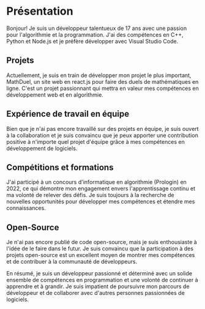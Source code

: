 # Présentation

Bonjour! Je suis un développeur talentueux de 17 ans avec une passion pour l'algorithmie et la programmation. J'ai des compétences en C++, Python et Node.js et je préfère développer avec Visual Studio Code.

## Projets

Actuellement, je suis en train de développer mon projet le plus important, MathDuel, un site web en react.js pour faire des duels de mathématiques en ligne. C'est un projet passionnant qui mettra en valeur mes compétences en développement web et en algorithmie.

## Expérience de travail en équipe

Bien que je n'ai pas encore travaillé sur des projets en équipe, je suis ouvert à la collaboration et je suis convaincu que je peux apporter une contribution positive à n'importe quel projet d'équipe grâce à mes compétences en développement de logiciels.

## Compétitions et formations

J'ai participé à un concours d'informatique en algorithmie (Prologin) en 2022, ce qui démontre mon engagement envers l'apprentissage continu et ma volonté de relever des défis. Je suis toujours à la recherche de nouvelles opportunités pour développer mes compétences et étendre mes connaissances.

## Open-Source

Je n'ai pas encore publié de code open-source, mais je suis enthousiaste à l'idée de le faire dans le futur. Je suis convaincu que la participation à des projets open-source est un excellent moyen de montrer mes compétences et de contribuer à la communauté de développeurs.

En résumé, je suis un développeur passionné et déterminé avec un solide ensemble de compétences en programmation et une volonté de continuer à apprendre et à grandir. Je suis impatient de poursuivre mon parcours de développeur et de collaborer avec d'autres personnes passionnées de logiciels.
